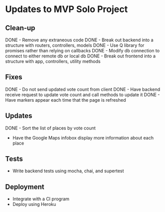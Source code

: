 # Updates to MVP Solo Project #

## Clean-up ##

DONE - Remove any extraneous code
DONE - Break out backend into a structure with routers, controllers, models
DONE - Use Q library for promises rather than relying on callbacks
DONE - Modify db connection to connect to either remote db or local db
DONE - Break out frontend into a structure with app, controllers, utility methods


## Fixes ##

DONE - Do not send updated vote count from client
DONE - Have backend receive request to update vote count and call methods to update it
DONE - Have markers appear each time that the page is refreshed


## Updates ##

DONE - Sort the list of places by vote count
- Have the Google Maps infobox display more information about each place

## Tests ##

- Write backend tests using mocha, chai, and supertest


## Deployment ##

- Integrate with a CI program
- Deploy using Heroku